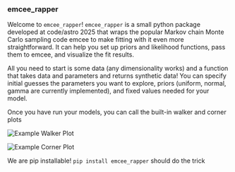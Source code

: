 ### emcee_rapper

Welcome to ``emcee_rapper``! ``emcee_rapper`` is a small python package developed at code/astro 2025 that wraps the popular Markov chain Monte Carlo sampling code emcee to make fitting with it even more straightforward. It can help you set up priors and likelihood functions, pass them to emcee, and visualize the fit results.

All you need to start is some data (any dimensionality works) and a function that takes data and parameters and returns synthetic data! You can specify initial guesses the parameters you want to explore, priors (uniform, normal, gamma are currently implemented), and fixed values needed for your model. 

Once you have run your models, you can call the built-in walker and corner plots 

![](https://github.com/csarosi/emcee_rapper/blob/main/readme_images/Corner_linear.png "Example Walker Plot")

![](https://github.com/csarosi/emcee_rapper/blob/main/readme_images/MarkovChains_linear.png "Example Corner Plot")

We are pip installable! ``pip install emcee_rapper`` should do the trick
